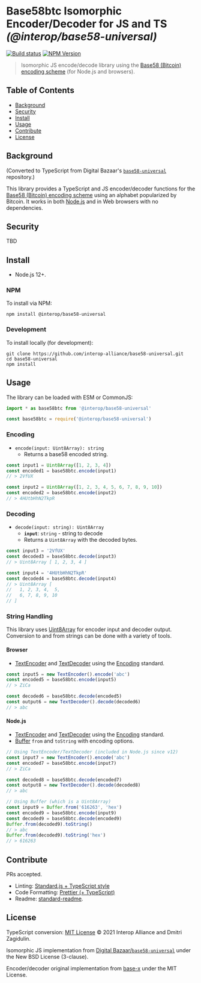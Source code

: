# Base58btc Isomorphic Encoder/Decoder for JS and TS _(@interop/base58-universal)_

[![Build status](https://img.shields.io/github/workflow/status/interop-alliance/base58-universal/Node.js%20CI)](https://github.com/interop-alliance/base58-universal/actions?query=workflow%3A%22Node.js+CI%22)
[![NPM Version](https://img.shields.io/npm/v/@interop/base58-universal.svg)](https://npm.im/@interop/base58-universal)

> Isomorphic JS encode/decode library using the [Base58 (Bitcoin) encoding scheme](https://github.com/digitalbazaar/base58-spec) (for Node.js and browsers).

## Table of Contents

- [Background](#background)
- [Security](#security)
- [Install](#install)
- [Usage](#usage)
- [Contribute](#contribute)
- [License](#license)

## Background

(Converted to TypeScript from Digital Bazaar's [`base58-universal`](https://github.com/digitalbazaar/base58-universal)
repository.)

This library provides a TypeScript and JS encoder/decoder functions for 
the [Base58 (Bitcoin) encoding scheme](https://github.com/digitalbazaar/base58-spec)
using an alphabet popularized by Bitcoin. It works in both [Node.js][] and in
Web browsers with no dependencies.

## Security

TBD

## Install

- Node.js 12+.

### NPM

To install via NPM:

```
npm install @interop/base58-universal
```

### Development

To install locally (for development):

```
git clone https://github.com/interop-alliance/base58-universal.git
cd base58-universal
npm install
```

## Usage


The library can be loaded with ESM or CommonJS:

```js
import * as base58btc from '@interop/base58-universal'
```

```js
const base58btc = require('@interop/base58-universal')
````

### Encoding

* `encode(input: Uint8Array): string`
  * Returns a base58 encoded string.

```js
const input1 = Uint8Array([1, 2, 3, 4])
const encoded1 = base58btc.encode(input1)
// > 2VfUX

const input2 = Uint8Array([1, 2, 3, 4, 5, 6, 7, 8, 9, 10])
const encoded2 = base58btc.encode(input2)
// > 4HUtbHhN2TkpR
```

### Decoding

* `decode(input: string): Uint8Array`
  * **`input`**: `string` - string to decode
  * Returns a `Uint8Array` with the decoded bytes.

```js
const input3 = '2VfUX'
const decoded3 = base58btc.decode(input3)
// > Uint8Array [ 1, 2, 3, 4 ]

const input4 = '4HUtbHhN2TkpR'
const decoded4 = base58btc.decode(input4)
// > Uint8Array [
//   1, 2, 3, 4,  5,
//   6, 7, 8, 9, 10
// ]
```

### String Handling

This library uses [Uint8Array][] for encoder input and decoder output.
Conversion to and from strings can be done with a variety of tools.

#### Browser

- [TextEncoder][] and [TextDecoder][] using the [Encoding][] standard.

```js
const input5 = new TextEncoder().encode('abc')
const encoded5 = base58btc.encode(input5)
// > ZiCa

const decoded6 = base58btc.decode(encoded5)
const output6 = new TextDecoder().decode(decoded6)
// > abc
```

#### Node.js

- [TextEncoder][] and [TextDecoder][] using the [Encoding][]
  standard.
- [Buffer][] `from` and `toString` with encoding options.

```js
// Using TextEncoder/TextDecoder (included in Node.js since v12)
const input7 = new TextEncoder().encode('abc')
const encoded7 = base58btc.encode(input7)
// > ZiCa

const decoded8 = base58btc.decode(encoded7)
const output8 = new TextDecoder().decode(decoded8)
// > abc

// Using Buffer (which is a Uint8Array)
const input9 = Buffer.from('616263', 'hex')
const encoded9 = base58btc.encode(input9)
const decoded9 = base58btc.decode(encoded9)
Buffer.from(decoded9).toString()
// > abc
Buffer.from(decoded9).toString('hex')
// > 616263
```

## Contribute

PRs accepted.

* Linting: [Standard.js + TypeScript style](https://github.com/standard/eslint-config-standard-with-typescript)
* Code Formatting: [Prettier (+ TypeScript)](https://github.com/prettier/eslint-config-prettier)
* Readme: [standard-readme](https://github.com/RichardLitt/standard-readme).

## License

TypeScript conversion: [MIT License](LICENSE.md) © 2021 Interop Alliance and Dmitri Zagidulin.

Isomorphic JS implementation from [Digital Bazaar/`base58-universal`](https://github.com/digitalbazaar/base58-universal) 
under the New BSD License (3-clause).

Encoder/decoder original implementation from
[base-x](https://github.com/cryptocoinjs/base-x) under the MIT License.

[Buffer]: https://nodejs.org/api/buffer.html
[Encoding]: https://encoding.spec.whatwg.org/
[Node.js]: https://nodejs.org/
[TextDecoder]: https://developer.mozilla.org/en-US/docs/Web/API/TextDecoder
[TextEncoder]: https://developer.mozilla.org/en-US/docs/Web/API/TextEncoder
[The Base58 Encoding Scheme]: https://github.com/digitalbazaar/base58-spec
[Uint8Array]: https://developer.mozilla.org/en-US/docs/Web/JavaScript/Reference/Global_Objects/Uint8Array

